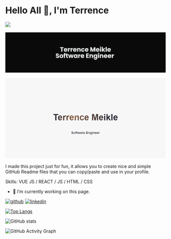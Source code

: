 # Hello All 👋, I'm Terrence
![](https://arturssmirnovs.github.io/github-profile-readme-generator/images/banner.png)

![](https://github.com/Terrence-Me/Terrence-Me/blob/main/banner.png)

![](https://github.com/Terrence-Me/Terrence-Me/blob/main/banner_software-engineer.png)

I made this project just for fun, it allows you to create nice and simple GitHub Readme files that you can copy/paste and use in your profile.

Skills: VUE JS / REACT / JS / HTML / CSS

- 🔭 I’m currently working on this page. 


[<img src='https://cdn.jsdelivr.net/npm/simple-icons@3.0.1/icons/github.svg' alt='github' height='40'>](https://github.com/Terrence-Me)  [<img src='https://cdn.jsdelivr.net/npm/simple-icons@3.0.1/icons/linkedin.svg' alt='linkedin' height='40'>](https://www.linkedin.com/in/terrence-meikle/)  

[![Top Langs](https://github-readme-stats.vercel.app/api/top-langs/?username=Terrence-Me)](https://github.com/anuraghazra/github-readme-stats)

![GitHub stats](https://github-readme-stats.vercel.app/api?username=Terrence-Me&show_icons=true)  

![GitHub Activity Graph](https://activity-graph.herokuapp.com/graph?username=Terrence-Me)  

